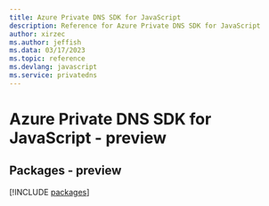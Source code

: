 ```yaml
---
title: Azure Private DNS SDK for JavaScript
description: Reference for Azure Private DNS SDK for JavaScript
author: xirzec
ms.author: jeffish
ms.data: 03/17/2023
ms.topic: reference
ms.devlang: javascript
ms.service: privatedns
---
```

# Azure Private DNS SDK for JavaScript - preview
## Packages - preview
[!INCLUDE [packages](private-dns-index.md)]
